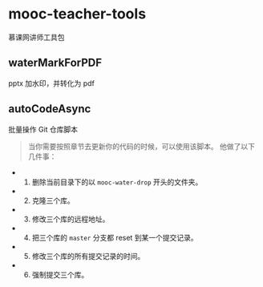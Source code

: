 # mooc-teacher-tools
慕课网讲师工具包

## waterMarkForPDF 
pptx 加水印，并转化为 pdf

## autoCodeAsync
批量操作 Git 仓库脚本
> 当你需要按照章节去更新你的代码的时候，可以使用该脚本。
他做了以下几件事：
- 1. 删除当前目录下的以 `mooc-water-drop` 开头的文件夹。
- 2. 克隆三个库。
- 3. 修改三个库的远程地址。
- 4. 把三个库的 `master` 分支都 reset 到某一个提交记录。
- 5. 修改三个库的所有提交记录的时间。
- 6. 强制提交三个库。

